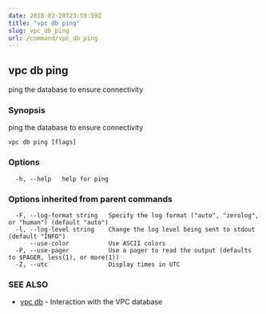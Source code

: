 ```yaml
---
date: 2018-02-28T23:59:59Z
title: "vpc db ping"
slug: vpc_db_ping
url: /command/vpc_db_ping
---
```

## vpc db ping

ping the database to ensure connectivity

### Synopsis


ping the database to ensure connectivity

```
vpc db ping [flags]
```

### Options

```
  -h, --help   help for ping
```

### Options inherited from parent commands

```
  -F, --log-format string   Specify the log format ("auto", "zerolog", or "human") (default "auto")
  -l, --log-level string    Change the log level being sent to stdout (default "INFO")
      --use-color           Use ASCII colors
  -P, --use-pager           Use a pager to read the output (defaults to $PAGER, less(1), or more(1))
  -Z, --utc                 Display times in UTC
```

### SEE ALSO
* [vpc db](/command/vpc_db)	 - Interaction with the VPC database

